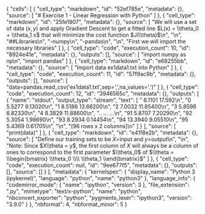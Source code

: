 {
 "cells": [
  {
   "cell_type": "markdown",
   "id": "52ef785e",
   "metadata": {},
   "source": [
    "# Exercise 1 - Linear Regression with Python"
   ]
  },
  {
   "cell_type": "markdown",
   "id": "25fe1907",
   "metadata": {},
   "source": [
    "We will use a set of data $(x,y)$ and apply Gradient Descent to get a fitted line $L(x) = \\theta_0 + \\theta_1 x$ that will minimize the cost function $J(\\theta)$\n",
    "\n",
    "##Libraries\n",
    "-numpy\n",
    "-pandas\n",
    "\n",
    "First we will import the necessary libraries"
   ]
  },
  {
   "cell_type": "code",
   "execution_count": 10,
   "id": "8924e41e",
   "metadata": {},
   "outputs": [],
   "source": [
    "import numpy as np\n",
    "import pandas"
   ]
  },
  {
   "cell_type": "markdown",
   "id": "e68255bb",
   "metadata": {},
   "source": [
    "Import data ex1data1.txt into Python"
   ]
  },
  {
   "cell_type": "code",
   "execution_count": 11,
   "id": "57f9ac9b",
   "metadata": {},
   "outputs": [],
   "source": [
    "data=pandas.read_csv('ex1data1.txt',sep=',',na_values='.')"
   ]
  },
  {
   "cell_type": "code",
   "execution_count": 12,
   "id": "3946565c",
   "metadata": {},
   "outputs": [
    {
     "name": "stdout",
     "output_type": "stream",
     "text": [
      "     6.1101    17.592\n",
      "0    5.5277   9.13020\n",
      "1    8.5186  13.66200\n",
      "2    7.0032  11.85400\n",
      "3    5.8598   6.82330\n",
      "4    8.3829  11.88600\n",
      "..      ...       ...\n",
      "91   5.8707   7.20290\n",
      "92   5.3054   1.98690\n",
      "93   8.2934   0.14454\n",
      "94  13.3940   9.05510\n",
      "95   5.4369   0.61705\n",
      "\n",
      "[96 rows x 2 columns]\n"
     ]
    }
   ],
   "source": [
    "print(data)"
   ]
  },
  {
   "cell_type": "markdown",
   "id": "e41f8e2b",
   "metadata": {},
   "source": [
    "Define our training sets to be $X$=input and $y$=output\n",
    "\n",
    "Note: Since $X\\theta = y$, the first column of $X$ will always be a column of ones to correspond to the first parameter $\\theta_0$ of $\\theta = \\begin{bmatrix} \\theta_0 \\\\ \\theta_1 \\end{bmatrix}$"
   ]
  },
  {
   "cell_type": "code",
   "execution_count": null,
   "id": "9ee677f5",
   "metadata": {},
   "outputs": [],
   "source": []
  }
 ],
 "metadata": {
  "kernelspec": {
   "display_name": "Python 3 (ipykernel)",
   "language": "python",
   "name": "python3"
  },
  "language_info": {
   "codemirror_mode": {
    "name": "ipython",
    "version": 3
   },
   "file_extension": ".py",
   "mimetype": "text/x-python",
   "name": "python",
   "nbconvert_exporter": "python",
   "pygments_lexer": "ipython3",
   "version": "3.9.0"
  }
 },
 "nbformat": 4,
 "nbformat_minor": 5
}
